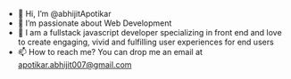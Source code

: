 - 👋 Hi, I’m @abhijitApotikar
- 👀 I’m passionate about Web Development
- 🌱 I am a fullstack javascript developer specializing in front end and love to create engaging, vivid and fulfilling user experiences for end users 
- 📫 How to reach me? You can drop me an email at apotikar.abhijit007@gmail.com

<!---
abhijitApotikar/abhijitApotikar is a ✨ special ✨ repository because its `README.md` (this file) appears on your GitHub profile.
You can click the Preview link to take a look at your changes.
--->
